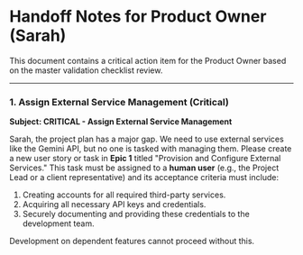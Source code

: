 # Handoff Notes for Product Owner (Sarah)

This document contains a critical action item for the Product Owner based on the master validation checklist review.

---

### 1. Assign External Service Management (Critical)

**Subject: CRITICAL - Assign External Service Management**

Sarah, the project plan has a major gap. We need to use external services like the Gemini API, but no one is tasked with managing them. Please create a new user story or task in **Epic 1** titled "Provision and Configure External Services." This task must be assigned to a **human user** (e.g., the Project Lead or a client representative) and its acceptance criteria must include:

1.  Creating accounts for all required third-party services.
2.  Acquiring all necessary API keys and credentials.
3.  Securely documenting and providing these credentials to the development team.

Development on dependent features cannot proceed without this.
